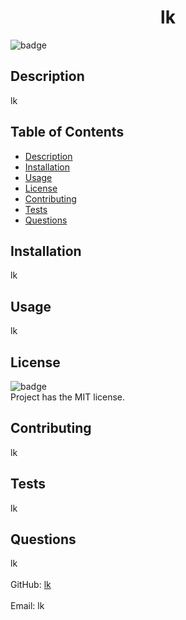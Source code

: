 
<h1 align="center">lk</h1>
  
![badge](https://img.shields.io/badge/license-MIT-brightgreen)<br />

## Description
lk

## Table of Contents
- [Description](#description)
- [Installation](#installation)
- [Usage](#usage)
- [License](#license)
- [Contributing](#contributing)
- [Tests](#tests)
- [Questions](#questions)

## Installation
lk

## Usage
lk

## License
![badge](https://img.shields.io/badge/license-MIT-brightgreen)
<br />
Project has the MIT license. 

## Contributing
lk

## Tests
lk

## Questions
lk<br />
<br />
GitHub: [lk](https://github.com/lk)<br />
<br />
Email: lk<br /><br />
